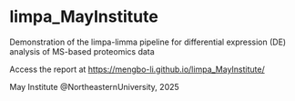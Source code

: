 # limpa_MayInstitute
Demonstration of the limpa-limma pipeline for differential expression (DE) analysis of MS-based proteomics data

Access the report at https://mengbo-li.github.io/limpa_MayInstitute/

May Institute @NortheasternUniversity, 2025

